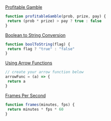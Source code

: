 <a href=https://edabit.com/challenge/ghbHrRnRiDz9fvQNF>Profitable Gamble</a>

```js
function profitableGamble(prob, prize, pay) {
 return (prob * prize) > pay ? true : false
}
```

<a href=https://edabit.com/challenge/KSTkFSnaYBJdo6PHx>Boolean to String Conversion</a>

```js
function boolToString(flag) {
 return flag ? "true" : "false"
}
```

<a href=https://edabit.com/challenge/QkvDge63crdGnMfvM>Using Arrow Functions</a>

```js
// create your arrow function below
arrowFunc = (a) => {
 return a
}
```

<a href=https://edabit.com/challenge/d9suvbchE2bnHNQuK>Frames Per Second</a>

```js
function frames(minutes, fps) {
 return minutes * fps * 60
}
```